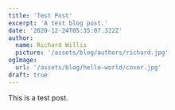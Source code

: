 ```yaml
---
title: 'Test Post'
excerpt: 'A test blog post.'
date: '2020-12-24T05:35:07.322Z'
author:
  name: Richard Willis
  picture: '/assets/blog/authors/richard.jpg'
ogImage:
  url: '/assets/blog/hello-world/cover.jpg'
draft: true
---
```


This is a test post.
